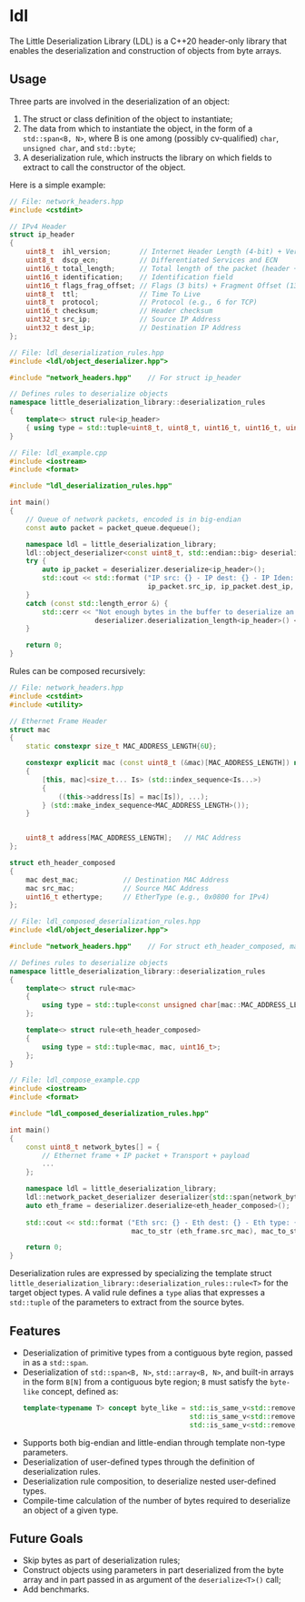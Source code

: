 # ldl
The Little Deserialization Library (LDL) is a C++20 header-only library that enables the deserialization and construction of objects from byte arrays.

## Usage
Three parts are involved in the deserialization of an object:
1. The struct or class definition of the object to instantiate;
2. The data from which to instantiate the object, in the form of a `std::span<B, N>`, where B is one among (possibly cv-qualified) `char`, `unsigned char`, and `std::byte`;
3. A deserialization rule, which instructs the library on which fields to extract to call the constructor of the object.

Here is a simple example:
```cpp
// File: network_headers.hpp
#include <cstdint>

// IPv4 Header
struct ip_header
{
    uint8_t  ihl_version;       // Internet Header Length (4-bit) + Version (4-bit, usually 4 for IPv4)
    uint8_t  dscp_ecn;          // Differentiated Services and ECN
    uint16_t total_length;      // Total length of the packet (header + data)
    uint16_t identification;    // Identification field
    uint16_t flags_frag_offset; // Flags (3 bits) + Fragment Offset (13 bits)
    uint8_t  ttl;               // Time To Live
    uint8_t  protocol;          // Protocol (e.g., 6 for TCP)
    uint16_t checksum;          // Header checksum
    uint32_t src_ip;            // Source IP Address
    uint32_t dest_ip;           // Destination IP Address
};
```

```cpp
// File: ldl_deserialization_rules.hpp
#include <ldl/object_deserializer.hpp">

#include "network_headers.hpp"    // For struct ip_header

// Defines rules to deserialize objects
namespace little_deserialization_library::deserialization_rules
{
    template<> struct rule<ip_header>
    { using type = std::tuple<uint8_t, uint8_t, uint16_t, uint16_t, uint16_t, uint8_t, uint8_t, uint16_t, uint32_t, uint32_t>; };
}
```

```cpp
// File: ldl_example.cpp
#include <iostream>
#include <format>

#include "ldl_deserialization_rules.hpp"

int main()
{
    // Queue of network packets, encoded is in big-endian
    const auto packet = packet_queue.dequeue();

    namespace ldl = little_deserialization_library;
    ldl::object_deserializer<const uint8_t, std::endian::big> deserializer{std::span{packet.data(), packet.size()}};
    try {
        auto ip_packet = deserializer.deserialize<ip_header>();
        std::cout << std::format ("IP src: {} - IP dest: {} - IP Iden: {}",
                                  ip_packet.src_ip, ip_packet.dest_ip, ip_packet.identification) << "\n";
    }
    catch (const std::length_error &) {
        std::cerr << "Not enough bytes in the buffer to deserialize an IP header, which requires at least " << 
                     deserializer.deserialization_length<ip_header>() << " bytes.\n";
    }

    return 0;
}
```

Rules can be composed recursively:
```cpp
// File: network_headers.hpp
#include <cstdint>
#include <utility>

// Ethernet Frame Header
struct mac
{
    static constexpr size_t MAC_ADDRESS_LENGTH{6U};

    constexpr explicit mac (const uint8_t (&mac)[MAC_ADDRESS_LENGTH]) noexcept
    {
        [this, mac]<size_t... Is> (std::index_sequence<Is...>)
        {
            ((this->address[Is] = mac[Is]), ...);
        } (std::make_index_sequence<MAC_ADDRESS_LENGTH>());
    }


    uint8_t address[MAC_ADDRESS_LENGTH];   // MAC Address
};

struct eth_header_composed
{
    mac dest_mac;           // Destination MAC Address
    mac src_mac;            // Source MAC Address
    uint16_t ethertype;     // EtherType (e.g., 0x0800 for IPv4)
};
```

```cpp
// File: ldl_composed_deserialization_rules.hpp
#include <ldl/object_deserializer.hpp">

#include "network_headers.hpp"    // For struct eth_header_composed, mac

// Defines rules to deserialize objects
namespace little_deserialization_library::deserialization_rules
{
    template<> struct rule<mac>
    {
        using type = std::tuple<const unsigned char[mac::MAC_ADDRESS_LENGTH]>;
    };

    template<> struct rule<eth_header_composed>
    {
        using type = std::tuple<mac, mac, uint16_t>;
    };
}
```

```cpp
// File: ldl_compose_example.cpp
#include <iostream>
#include <format>

#include "ldl_composed_deserialization_rules.hpp"

int main()
{
    const uint8_t network_bytes[] = {
        // Ethernet frame + IP packet + Transport + payload
        ...
    };

    namespace ldl = little_deserialization_library;
    ldl::network_packet_deserializer deserializer{std::span{network_bytes}};    // alias for template<byte-like B> object_deserializer<B, std::endian::big>
    auto eth_frame = deserializer.deserialize<eth_header_composed>();
    
    std::cout << std::format ("Eth src: {} - Eth dest: {} - Eth type: {}",
                              mac_to_str (eth_frame.src_mac), mac_to_str (eth_frame.dest_mac), eth_frame.ethertype) << "\n";

    return 0;
}

```

Deserialization rules are expressed by specializing the template struct `little_deserialization_library::deserialization_rules::rule<T>` for the target object types.
A valid rule defines a `type` alias that expresses a `std::tuple` of the parameters to extract from the source bytes.

## Features
- Deserialization of primitive types from a contiguous byte region, passed in as a `std::span`.
- Deserialization of `std::span<B, N>`, `std::array<B, N>`, and built-in arrays in the form `B[N]` from a contiguous byte region; `B` must satisfy the `byte-like` concept, defined as:
  ```cpp
  template<typename T> concept byte_like = std::is_same_v<std::remove_cv_t<T>, char> ||
                                           std::is_same_v<std::remove_cv_t<T>, unsigned char> ||
                                           std::is_same_v<std::remove_cv_t<T>, std::byte>;
  ```
- Supports both big-endian and little-endian through template non-type parameters.
- Deserialization of user-defined types through the definition of deserialization rules.
- Deserialization rule composition, to deserialize nested user-defined types.
- Compile-time calculation of the number of bytes required to deserialize an object of a given type.

## Future Goals
- Skip bytes as part of deserialization rules;
- Construct objects using parameters in part deserialized from the byte array and in part passed in as argument of the `deserialize<T>()` call;
- Add benchmarks.
